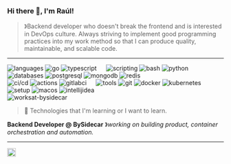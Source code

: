 ### Hi there 👋, I'm Raúl! 

> &#12299;Backend developer who doesn't break the frontend and is interested in DevOps culture. Always striving to implement good programming practices into my work method so that I can produce quality, maintainable, and scalable code.

---

![languages](https://img.shields.io/static/v1?label=&message=Languages:&color=111&style=flat)
![go](https://img.shields.io/static/v1?logo=go&label=&message=Go&color=36465D&logoColor=AAA&style=flat)
![typescript](https://img.shields.io/static/v1?logo=typescript&label=&message=TypeScript&color=36465D&logoColor=AAA&style=flat)
&emsp;
![scripting](https://img.shields.io/static/v1?label=&message=Scripting:&color=111&style=flat)
![bash](https://img.shields.io/static/v1?logo=gnu-bash&label=&message=Bash&color=36465D&logoColor=AAA&style=flat)
![python](https://img.shields.io/static/v1?logo=python&label=&message=Python&color=36465D&logoColor=AAA&style=flat)
&emsp;
![databases](https://img.shields.io/static/v1?label=&message=Databases:&color=111&style=flat)
![postgresql](https://img.shields.io/static/v1?logo=postgresql&label=&message=PostgreSQL&color=36465D&logoColor=AAA&style=flat)
![mongodb](https://img.shields.io/static/v1?logo=mongodb&label=&message=MongoDB+🎯&color=36465D&logoColor=AAA&style=flat)
![redis](https://img.shields.io/static/v1?logo=redis&label=&message=Redis+🎯&color=36465D&logoColor=AAA&style=flat)
<br>
![ci/cd](https://img.shields.io/static/v1?label=&message=CI/CD:&color=111&style=flat)
![actions](https://img.shields.io/static/v1?logo=github-actions&label=&message=GitHub+Actions&color=36465D&logoColor=AAA&style=flat)
![gitlabci](https://img.shields.io/static/v1?logo=gitlab&label=&message=GitLab+CI&color=36465D&logoColor=AAA&style=flat)
&emsp;
![tools](https://img.shields.io/static/v1?label=&message=Tools:&color=111&style=flat)
![git](https://img.shields.io/static/v1?logo=git&label=&message=Git&color=36465D&logoColor=AAA&style=flat)
![docker](https://img.shields.io/static/v1?logo=docker&label=&message=Docker&color=36465D&logoColor=AAA&style=flat)
![kubernetes](https://img.shields.io/static/v1?logo=kubernetes&label=&message=Kubernetes&color=36465D&logoColor=AAA&style=flat)
&emsp;
![setup](https://img.shields.io/static/v1?label=&message=Setup:&color=111&style=flat)
![macos](https://img.shields.io/static/v1?logo=macos&label=&message=MacOS&color=36465D&logoColor=AAA&style=flat)
![intellijidea](https://img.shields.io/static/v1?logo=intellijidea&label=&message=IntelliJ+IDEA&color=36465D&logoColor=AAA&style=flat)
<br>
![worksat-bysidecar](https://img.shields.io/static/v1?label=@:&labelColor=111&message=BySidecar&color=36465D&style=flat)

> 🎯 Technologies that I'm learning or I want to learn.

**Backend Developer @ BySidecar** &#12299;_working on building product, container orchestration and automation._

---

<a href="https://www.linkedin.com/in/rfdez">
  <img align="left" alt="Raúl's LinkedIn" width="20px" src="https://simpleicons.now.sh/linkedin/495f7e" />
</a>
